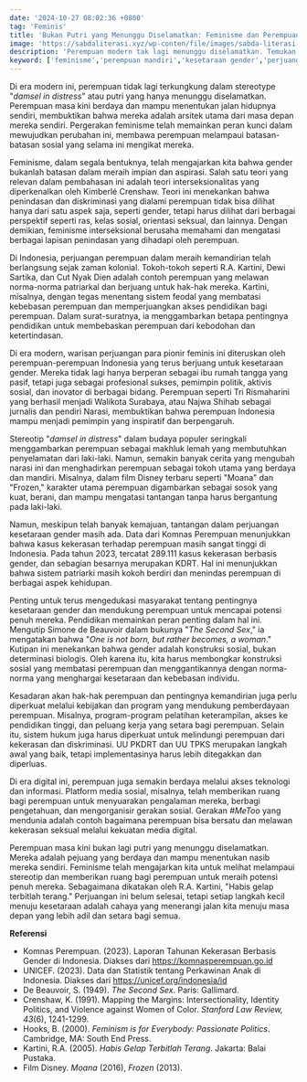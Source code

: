 ```yaml
---
date: '2024-10-27 08:02:36 +0800'
tag: 'Feminis'
title: 'Bukan Putri yang Menunggu Diselamatkan: Feminisme dan Perempuan Mandiri di Era Modern'
image: 'https://sabdaliterasi.xyz/wp-conten/file/images/sabda-literasi-bukan-putri-yang-menunggu-diselamatkan-feminisme-dan-perempuan-mandiri-di-era-modern.jpg'
description: 'Perempuan modern tak lagi menunggu diselamatkan. Temukan peran feminisme dan perjuangan kesetaraan gender di Indonesia serta tantangannya saat ini.'
keyword: ['feminisme','perempuan mandiri','kesetaraan gender','perjuangan perempuan','stereotip gender','interseksionalitas','r.a. kartini','pemberdayaan perempuan','kekerasan berbasis gender','pendidikan perempuan','perempuan indonesia','kemandirian perempuan','budaya populer','gerakan sosial','teknologi untuk perempuan']
---
```

<p>Di era modern ini, perempuan tidak lagi terkungkung dalam stereotype "<em>damsel in distress</em>" atau putri yang hanya menunggu diselamatkan. Perempuan masa kini berdaya dan mampu menentukan jalan hidupnya sendiri, membuktikan bahwa mereka adalah arsitek utama dari masa depan mereka sendiri. Pergerakan feminisme telah memainkan peran kunci dalam mewujudkan perubahan ini, membawa perempuan melampaui batasan-batasan sosial yang selama ini mengikat mereka.</p><p>Feminisme, dalam segala bentuknya, telah mengajarkan kita bahwa gender bukanlah batasan dalam meraih impian dan aspirasi. Salah satu teori yang relevan dalam pembahasan ini adalah teori interseksionalitas yang diperkenalkan oleh Kimberlé Crenshaw. Teori ini menekankan bahwa penindasan dan diskriminasi yang dialami perempuan tidak bisa dilihat hanya dari satu aspek saja, seperti gender, tetapi harus dilihat dari berbagai perspektif seperti ras, kelas sosial, orientasi seksual, dan lainnya. Dengan demikian, feminisme interseksional berusaha memahami dan mengatasi berbagai lapisan penindasan yang dihadapi oleh perempuan.</p><p>Di Indonesia, perjuangan perempuan dalam meraih kemandirian telah berlangsung sejak zaman kolonial. Tokoh-tokoh seperti R.A. Kartini, Dewi Sartika, dan Cut Nyak Dien adalah contoh perempuan yang melawan norma-norma patriarkal dan berjuang untuk hak-hak mereka. Kartini, misalnya, dengan tegas menentang sistem feodal yang membatasi kebebasan perempuan dan memperjuangkan akses pendidikan bagi perempuan. Dalam surat-suratnya, ia menggambarkan betapa pentingnya pendidikan untuk membebaskan perempuan dari kebodohan dan ketertindasan.</p><p>Di era modern, warisan perjuangan para pionir feminis ini diteruskan oleh perempuan-perempuan Indonesia yang terus berjuang untuk kesetaraan gender. Mereka tidak lagi hanya berperan sebagai ibu rumah tangga yang pasif, tetapi juga sebagai profesional sukses, pemimpin politik, aktivis sosial, dan inovator di berbagai bidang. Perempuan seperti Tri Rismaharini yang berhasil menjadi Walikota Surabaya, atau Najwa Shihab sebagai jurnalis dan pendiri Narasi, membuktikan bahwa perempuan Indonesia mampu menjadi pemimpin yang inspiratif dan berpengaruh.</p><p>Stereotip "<em>damsel in distress</em>" dalam budaya populer seringkali menggambarkan perempuan sebagai makhluk lemah yang membutuhkan penyelamatan dari laki-laki. Namun, semakin banyak cerita yang mengubah narasi ini dan menghadirkan perempuan sebagai tokoh utama yang berdaya dan mandiri. Misalnya, dalam film Disney terbaru seperti "Moana" dan "Frozen," karakter utama perempuan digambarkan sebagai sosok yang kuat, berani, dan mampu mengatasi tantangan tanpa harus bergantung pada laki-laki.</p><p>Namun, meskipun telah banyak kemajuan, tantangan dalam perjuangan kesetaraan gender masih ada. Data dari Komnas Perempuan menunjukkan bahwa kasus kekerasan terhadap perempuan masih sangat tinggi di Indonesia. Pada tahun 2023, tercatat 289.111 kasus kekerasan berbasis gender, dan sebagian besarnya merupakan KDRT. Hal ini menunjukkan bahwa sistem patriarki masih kokoh berdiri dan menindas perempuan di berbagai aspek kehidupan.</p><p>Penting untuk terus mengedukasi masyarakat tentang pentingnya kesetaraan gender dan mendukung perempuan untuk mencapai potensi penuh mereka. Pendidikan memainkan peran penting dalam hal ini. Mengutip Simone de Beauvoir dalam bukunya "<em>The Second Sex</em>," ia mengatakan bahwa "<em>One is not born, but rather becomes, a woman</em>." Kutipan ini menekankan bahwa gender adalah konstruksi sosial, bukan determinasi biologis. Oleh karena itu, kita harus membongkar konstruksi sosial yang membatasi perempuan dan menggantikannya dengan norma-norma yang menghargai kesetaraan dan kebebasan individu.</p><p>Kesadaran akan hak-hak perempuan dan pentingnya kemandirian juga perlu diperkuat melalui kebijakan dan program yang mendukung pemberdayaan perempuan. Misalnya, program-program pelatihan keterampilan, akses ke pendidikan tinggi, dan peluang kerja yang setara bagi perempuan. Selain itu, sistem hukum juga harus diperkuat untuk melindungi perempuan dari kekerasan dan diskriminasi. UU PKDRT dan UU TPKS merupakan langkah awal yang baik, tetapi implementasinya harus lebih ditegakkan dan diperluas.</p><p>Di era digital ini, perempuan juga semakin berdaya melalui akses teknologi dan informasi. Platform media sosial, misalnya, telah memberikan ruang bagi perempuan untuk menyuarakan pengalaman mereka, berbagi pengetahuan, dan mengorganisir gerakan sosial. Gerakan <em>#MeToo</em> yang mendunia adalah contoh bagaimana perempuan bisa bersatu dan melawan kekerasan seksual melalui kekuatan media digital.</p><p>Perempuan masa kini bukan lagi putri yang menunggu diselamatkan. Mereka adalah pejuang yang berdaya dan mampu menentukan nasib mereka sendiri. Feminisme telah mengajarkan kita untuk melihat melampaui stereotip dan memberikan ruang bagi perempuan untuk meraih potensi penuh mereka. Sebagaimana dikatakan oleh R.A. Kartini, "Habis gelap terbitlah terang." Perjuangan ini belum selesai, tetapi setiap langkah kecil menuju kesetaraan adalah cahaya yang menerangi jalan kita menuju masa depan yang lebih adil dan setara bagi semua.</p><p><strong>Referensi</strong></p><ul><li>Komnas Perempuan. (2023). Laporan Tahunan Kekerasan Berbasis Gender di Indonesia. Diakses dari <a href="https://komnasperempuan.go.id" target="_blank" rel="nofollow noopener noreferrer">https://komnasperempuan.go.id</a></li><li>UNICEF. (2023). Data dan Statistik tentang Perkawinan Anak di Indonesia. Diakses dari <a href="https://unicef.org/indonesia/id" target="_blank" rel="nofollow noopener noreferrer">https://unicef.org/indonesia/id</a></li><li>De Beauvoir, S. (1949). <em>The Second Sex</em>. Paris: Gallimard.</li><li>Crenshaw, K. (1991). Mapping the Margins: Intersectionality, Identity Politics, and Violence against Women of Color. <em>Stanford Law Review, 43</em>(6), 1241-1299.</li><li>Hooks, B. (2000). <em>Feminism is for Everybody: Passionate Politics</em>. Cambridge, MA: South End Press.</li><li>Kartini, R.A. (2005). <em>Habis Gelap Terbitlah Terang</em>. Jakarta: Balai Pustaka.</li><li>Film Disney. <em>Moana</em> (2016), <em>Frozen</em> (2013).</li></ul>
